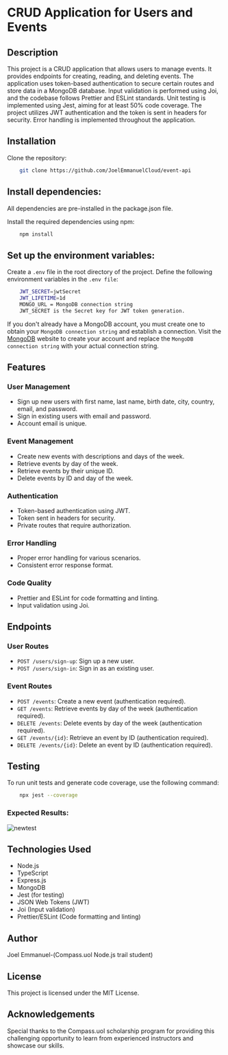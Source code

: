 # CRUD Application for Users and Events

## Description

This project is a CRUD application that allows users to manage events. It provides endpoints for creating, reading, and deleting events. The application uses token-based authentication to secure certain routes and store data in a MongoDB database. Input validation is performed using Joi, and the codebase follows Prettier and ESLint standards. Unit testing is implemented using Jest, aiming for at least 50% code coverage. The project utilizes JWT authentication and the token is sent in headers for security. Error handling is implemented throughout the application.

## Installation

Clone the repository:

```bash
    git clone https://github.com/JoelEmmanuelCloud/event-api
```

## Install dependencies:

All dependencies are pre-installed in the package.json file.

Install the required dependencies using npm:

```bash
    npm install
```

## Set up the environment variables:

Create a `.env` file in the root directory of the project. Define the following environment variables in the `.env file`:

```bash
    JWT_SECRET=jwtSecret
    JWT_LIFETIME=1d
    MONGO_URL = MongoDB connection string
    JWT_SECRET is the Secret key for JWT token generation.
```

If you don't already have a MongoDB account, you must create one to obtain your `MongoDB connection string` and establish a connection. Visit the [MongoDB](https://www.mongodb.com) website to create your account and replace the `MongoDB connection string` with your actual connection string.

## Features

### User Management

-   Sign up new users with first name, last name, birth date, city, country, email, and password.
-   Sign in existing users with email and password.
-   Account email is unique.

### Event Management

-   Create new events with descriptions and days of the week.
-   Retrieve events by day of the week.
-   Retrieve events by their unique ID.
-   Delete events by ID and day of the week.

### Authentication

-   Token-based authentication using JWT.
-   Token sent in headers for security.
-   Private routes that require authorization.

### Error Handling

-   Proper error handling for various scenarios.
-   Consistent error response format.

### Code Quality

-   Prettier and ESLint for code formatting and linting.
-   Input validation using Joi.

## Endpoints

### User Routes

-   `POST /users/sign-up`: Sign up a new user.
-   `POST /users/sign-in`: Sign in as an existing user.

### Event Routes

-   `POST /events`: Create a new event (authentication required).
-   `GET /events`: Retrieve events by day of the week (authentication required).
-   `DELETE /events`: Delete events by day of the week (authentication required).
-   `GET /events/{id}`: Retrieve an event by ID (authentication required).
-   `DELETE /events/{id}`: Delete an event by ID (authentication required).

## Testing

To run unit tests and generate code coverage, use the following command:

```bash
    npx jest --coverage
```

### Expected Results:

![newtest](https://github.com/JoelEmmanuelCloud/event-api/assets/123770803/a7ca6680-f3ea-47fa-9ea5-da58fe6b8aed)

## Technologies Used

-   Node.js
-   TypeScript
-   Express.js
-   MongoDB
-   Jest (for testing)
-   JSON Web Tokens (JWT)
-   Joi (Input validation)
-   Prettier/ESLint (Code formatting and linting)

## Author

Joel Emmanuel-(Compass.uol Node.js trail student)

## License

This project is licensed under the MIT License.

## Acknowledgements

Special thanks to the Compass.uol scholarship program for providing this challenging opportunity to learn from experienced instructors and showcase our skills.
